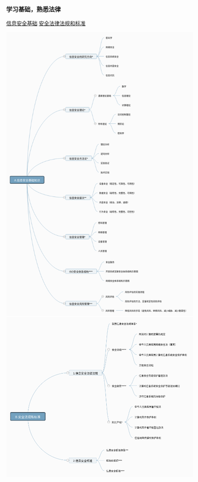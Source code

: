 ### 学习基础，熟悉法律
[信息安全基础](https://naotu.baidu.com/file/f788f805e3b97760d99481890e0b0553)
[安全法律法规和标准](https://naotu.baidu.com/file/b8230693dbc0483eca77244d84e272ce)

![](./images/A.信息安全基础知识.png)
![](./images/B.安全法规和标准.png)
